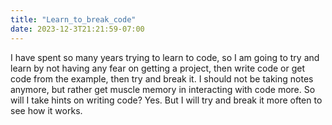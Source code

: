 ```yaml
---
title: "Learn_to_break_code"
date: 2023-12-3T21:21:59-07:00
---
```

I have spent so many years trying to learn to code, so I am going to try and learn by not having any fear on getting a project, then write code or get code from the example, then try and break it. I should not be taking notes anymore, but rather get muscle memory in interacting with code more. So will I take hints on writing code? Yes. But I will try and break it more often to see how it works.
